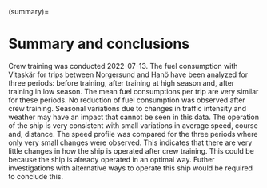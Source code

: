 (summary)=
# Summary and conclusions
Crew training was conducted 2022-07-13. The fuel consumption with Vitaskär for trips between Norgersund and Hanö have been analyzed for three periods: before training, after training at high season and, after training in low season. The mean fuel consumptions per trip are very similar for these periods. No reduction of fuel consumption was observed after crew training. Seasonal variations due to changes in traffic intensity and weather may have an impact that cannot be seen in this data. The operation of the ship is very consistent with small variations in average speed, course and, distance. The speed profile was compared for the three periods where only very small changes were observed. This indicates that there are very little changes in how the ship is operated after crew training. This could be because the ship is already operated in an optimal way. Futher investigations with alternative ways to operate this ship would be required to conclude this.   
